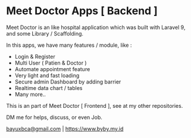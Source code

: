
# Meet Doctor Apps [ Backend ]

Meet Doctor is an like hospital application which was built with Laravel 9, and some Library / Scaffolding.

In this apps, we have many features / module, like :

- Login & Register
- Multi User ( Patien & Doctor )
- Automate appointment feature
- Very light and fast loading
- Secure admin Dashboard by adding barrier
- Realtime data chart / tables
- Many more..

This is an part of Meet Doctor [ Frontend ], see at my other repositories.

DM me for helps, discuss, or even Job.

bayuxbca@gmail.com | 
https://www.byby.my.id